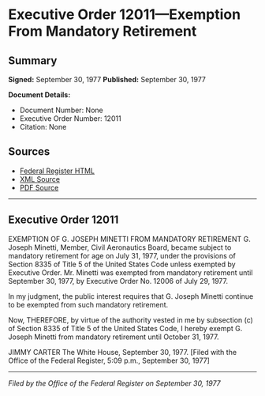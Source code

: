 # Executive Order 12011—Exemption From Mandatory Retirement

## Summary

**Signed:** September 30, 1977
**Published:** September 30, 1977

**Document Details:**
- Document Number: None
- Executive Order Number: 12011
- Citation: None

## Sources
- [Federal Register HTML](https://www.presidency.ucsb.edu/documents/executive-order-12011-exemption-from-mandatory-retirement)
- [XML Source](None)
- [PDF Source](None)

---

## Executive Order 12011

EXEMPTION OF G. JOSEPH MINETTI FROM MANDATORY RETIREMENT
G. Joseph Minetti, Member, Civil Aeronautics Board, became subject to mandatory retirement for age on July 31, 1977, under the provisions of Section 8335 of Title 5 of the United States Code unless exempted by Executive Order. Mr. Minetti was exempted from mandatory retirement until September 30, 1977, by Executive Order No. 12006 of July 29, 1977.

In my judgment, the public interest requires that G. Joseph Minetti continue to be exempted from such mandatory retirement.

Now, THEREFORE, by virtue of the authority vested in me by subsection (c) of Section 8335 of Title 5 of the United States Code, I hereby exempt G. Joseph Minetti from mandatory retirement until October 31, 1977.

JIMMY CARTER
The White House,
September 30, 1977.
[Filed with the Office of the Federal Register, 5:09 p.m., September 30, 1977]

---

*Filed by the Office of the Federal Register on September 30, 1977*
